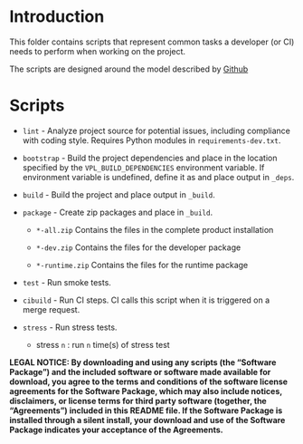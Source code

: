 # Introduction

This folder contains scripts that represent common tasks a developer (or CI)
needs to perform when working on the project.

The scripts are designed around the model described by
[Github](https://github.blog/2015-06-30-scripts-to-rule-them-all/)


# Scripts

- `lint` - Analyze project source for potential issues, including compliance with coding style. Requires Python modules
  in `requirements-dev.txt`.

- `bootstrap` - Build the project dependencies and place in the location
  specified by the `VPL_BUILD_DEPENDENCIES` environment variable. If environment
  variable is undefined, define it as and place output in `_deps`.

- `build` - Build the project and place output in `_build`.

- `package` - Create zip packages and place in `_build`.

  -  `*-all.zip` Contains the files in the complete product installation

  -  `*-dev.zip` Contains the files for the developer package

  -  `*-runtime.zip` Contains the files for the runtime package

- `test` - Run smoke tests.

- `cibuild` - Run CI steps. CI calls this script when it is triggered on
  a merge request.

- `stress` - Run stress tests.

  -  stress `n` : run `n` time(s) of stress test 


**LEGAL NOTICE:  By downloading and using any scripts (the “Software Package”) and the included software or software made available for download, you agree to the terms and conditions of the software license agreements for the Software Package, which may also include notices, disclaimers, or license terms for third party software (together, the “Agreements”) included in this README file.
If the Software Package is installed through a silent install, your download and use of the Software Package indicates your acceptance of the Agreements.**